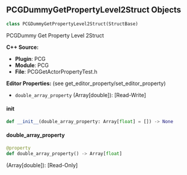 ## PCGDummyGetPropertyLevel2Struct Objects

```python
class PCGDummyGetPropertyLevel2Struct(StructBase)
```

PCGDummy Get Property Level 2Struct

**C++ Source:**

- **Plugin**: PCG
- **Module**: PCG
- **File**: PCGGetActorPropertyTest.h

**Editor Properties:** (see get_editor_property/set_editor_property)

- ``double_array_property`` (Array[double]):  [Read-Write]

<a id="unreal.PCGDummyGetPropertyLevel2Struct.__init__"></a>

#### __init__

```python
def __init__(double_array_property: Array[float] = []) -> None
```

<a id="unreal.PCGDummyGetPropertyLevel2Struct.double_array_property"></a>

#### double_array_property

```python
@property
def double_array_property() -> Array[float]
```

(Array[double]):  [Read-Only]

<a id="unreal.PCGDummyGetPropertyStruct"></a>